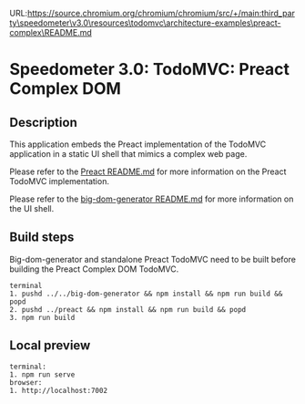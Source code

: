 URL:https://source.chromium.org/chromium/chromium/src/+/main:third_party\speedometer\v3.0\resources\todomvc\architecture-examples\preact-complex\README.md
# Speedometer 3.0: TodoMVC: Preact Complex DOM

## Description

This application embeds the Preact implementation of the TodoMVC application in a static UI shell that mimics a complex web page.

Please refer to the [Preact README.md](../preact/README.md) for more information on the Preact TodoMVC implementation.

Please refer to the [big-dom-generator README.md](../../big-dom-generator/README.md) for more information on the UI shell.

## Build steps

Big-dom-generator and standalone Preact TodoMVC need to be built before building the Preact Complex DOM TodoMVC.

```
terminal
1. pushd ../../big-dom-generator && npm install && npm run build && popd
2. pushd ../preact && npm install && npm run build && popd
3. npm run build
```

## Local preview

```
terminal:
1. npm run serve
browser:
1. http://localhost:7002
```
